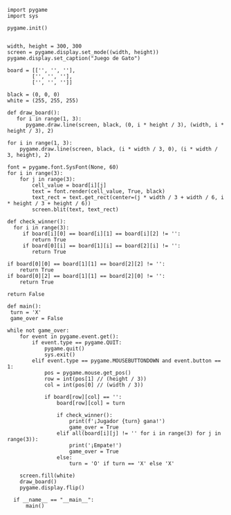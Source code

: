     import pygame
    import sys

    pygame.init()


    width, height = 300, 300
    screen = pygame.display.set_mode((width, height))
    pygame.display.set_caption("Juego de Gato")

    board = [['', '', ''],
            ['', '', ''],
            ['', '', '']]

    black = (0, 0, 0)
    white = (255, 255, 255)
                  
    def draw_board():
       for i in range(1, 3):
          pygame.draw.line(screen, black, (0, i * height / 3), (width, i * height / 3), 2)

    for i in range(1, 3):
        pygame.draw.line(screen, black, (i * width / 3, 0), (i * width / 3, height), 2)

    font = pygame.font.SysFont(None, 60)
    for i in range(3):
        for j in range(3):
            cell_value = board[i][j]
            text = font.render(cell_value, True, black)
            text_rect = text.get_rect(center=(j * width / 3 + width / 6, i * height / 3 + height / 6))
            screen.blit(text, text_rect)

    def check_winner():
      for i in range(3):
         if board[i][0] == board[i][1] == board[i][2] != '':
            return True
         if board[0][i] == board[1][i] == board[2][i] != '':
            return True

    if board[0][0] == board[1][1] == board[2][2] != '':
        return True
    if board[0][2] == board[1][1] == board[2][0] != '':
        return True

    return False

    def main():
     turn = 'X'
     game_over = False

    while not game_over:
        for event in pygame.event.get():
            if event.type == pygame.QUIT:
                pygame.quit()
                sys.exit()
            elif event.type == pygame.MOUSEBUTTONDOWN and event.button == 1:
                pos = pygame.mouse.get_pos()
                row = int(pos[1] // (height / 3))
                col = int(pos[0] // (width / 3))

                if board[row][col] == '':
                    board[row][col] = turn

                    if check_winner():
                        print(f'¡Jugador {turn} gana!')
                        game_over = True
                    elif all(board[i][j] != '' for i in range(3) for j in range(3)):
                        print('¡Empate!')
                        game_over = True
                    else:
                        turn = 'O' if turn == 'X' else 'X'

        screen.fill(white)
        draw_board()
        pygame.display.flip()
 
      if __name__ == "__main__":
          main()
